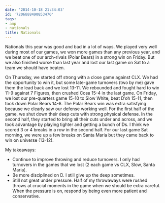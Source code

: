 ```yaml
---
date: '2014-10-18 21:34:03'
id: '7206888490853470'
tags:
- amp
- nationals
title: Nationals
---
```


Nationals this year was good and bad in a lot of ways. We played very well during most of our games, we won more games than any previous year, and we beat
one of our arch-rivals (Polar Bears) in a strong win on Friday. But we also finished worse than last year and lost our last game on Sat to a team we should
have beaten.

On Thursday, we started off strong with a close game against CLX. We had the opportunity to win it, but some late-game turnovers (two by me) gave them the
lead back and we lost 13-11. We rebounded and fought hard to win 11-9 against 7 Figures, then crushed Cosa 15-4 in the last game. On Friday, we lost our
pre-quarters game 15-10 to Slow White, beat D’oh 15-11, then took down Polar Bears 14-8. The Polar Bears win was extra satisfying because we clearly saw
our defense working well. For the first half of the game, we shut down their deep cuts with strong physical defense. In the second half, they started to
bring all their cuts under and across, and we took advantage by playing tighter and getting a bunch of Ds. I think we scored 3 or 4 breaks in a row in the
second half. For our last game Sat morning, we were up a few breaks on Santa Maria but they came back to win on universe (13-12). 

My takeaways: 

- Continue to improve throwing and reduce turnovers. I only had turnovers in the games that we lost (2 each game vs CLX, Slow, Santa Maria).
- Be more disciplined on D. I still give up the deep sometimes.
- Still not great under pressure. Half of my throwaways were rushed throws at crucial moments in the game when we should be extra careful. When the
  pressure is on, respond by being even more patient and conservative.
